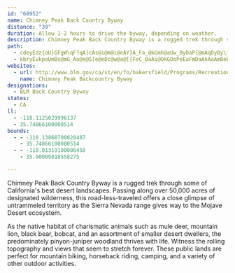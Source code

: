 ```yaml
---
id: "68952"
name: Chimney Peak Back Country Byway
distance: "39"
duration: Allow 1-2 hours to drive the byway, depending on weather.
description: Chimney Peak Back Country Byway is a rugged trek through some of California's best desert landscapes, passing over 50,000 acres of designated wilderness.
path:
  - cdeyEdz{oU}GFgW\qF?qA]cAs@i@m@i@eAY}A_Fa_@kGmh@aUw_ByDaP{@mAqDyBy\iPaBSm@D}G`AiBLkASw@a@qGyFsDmA}GmF}By@iBK_@RW\OlAJn@f@p@h@JtA?p@d@~AbGU~Cm@jBy@tG_@v@qAnAMX?b@l@~AGlCRl@TVbDt@fCV|AI`A\VX^pAXf@tBt@rA|ArBfADpBNfB^j@vCZhBYhC_Ax@Mh@DNR@`@K\ULiAA_@FkHjCoAF_AEk@UgCeEgBqBi@OuCEs@j@cANyCpAs@Ky@_Ay@S{HfBUEu@aAoEuKqAyAsAeA[g@cB{HDcAr@sECa@K_@}@aAu@wA}AgD_@qAUaBOsDmAaFcAkBo@gHWo@a@e@qAY{BFo@`@yAhBm@Re@Q{@uAs@o@wD_Ao@_@o@aA}A{Go@s@gBkAg@y@UkAQ_CBsCKc@SKc@CcCp@q@EgDuBy@W[?aBj@_CDSL_AjBUFy@WaAsB_BmA{@aBs@yCS{CY}@KMiBKSSQeEGSi@q@iAMuCu@y@@i@Pk@`@w@HUIwB_BuARu@xAeAd@W?i@e@gAuBUyABqCi@[sBl@s@[_@e@e@yCc@_Bo@s@cBQuCBqCqA}B_@o@AaEXiHqAwD{ByAo@qGc@eCqAgFgBgAeBm@gBy@mD]Qy@?
  - kbryEvkpoUmBs@mG_Ao@e@S[e@eDc@w@a@[{FeC_BaAi@OkGOoPeEaFmDaAkAaAmBeBeAcEuAw@KuF?eG{BeB_BgDyAu@SiACmB\_A@qFeCeCT}@Wy@g@_ByAsCmE}@}@oCaAy@J}CfBgAXk@rB]fHQx@g@z@uDpE[j@W~B_AzAs@Xo@KKK?m@~@yANa@HkB^uAOeEIe@Yg@i@_@yBcAe@?YIs@iAsA_AEYB_@h@u@Ng@ScC]eBeCcBc@KcAPUEOW?a@NkBOaA[wAOMo@Eg@WI{@RgAOqAo@eAoA{@g@k@i@_AqBkE]oBmBaBeAeCs@s@gBw@{BMWKOUB{@n@aA^eADyA[_BcAoCg@QaDBwAk@OY?c@L_@t@}A?mCRoArAgFnAaC?YSa@_@Q{@DaElAiD`@u@G]MgCwBUE_BMwCpAsCk@yAFOKQmAWy@yAsAoAgC_@[cKqBmAm@Wm@cEsHQy@@c@Nm@r@yBBk@WgA_@[aDiAoAu@eBSyAe@_@Wi@{@WQQAcBh@m@Be@EcBw@_@y@e@aBqD_C_B_CUeAByAGu@_@q@iH}EiFqCg@x@}BjBwCrEeBzA{FnJq@bBSnACjA[dAJXOdB?xA^nEBr@IjA_AfF}@`Ee@pA@rDUn@qAV]l@Ir@BbDMr@@zAq@`BE^H|AGf@e@p@Ed@D^Sr@uA`B_BxCs@lEe@xAi@fFYfAoA`DDdEe@v@Sh@Ox@IvBYjAeAtBCv@_@lAe@j@s@ZYXa@vC_@xAVnHOxCKj@mDfEWLa@?QIYSM?OHQRW\e@b@_@`@WX[\e@V]Lw@T_ATa@?UA]GSCI?GJEL?LDXFZHLZJRHTR@ZGh@MjAM`@Or@Gx@Kv@Gr@?LBHBHBFDF?VCL@N@F?PANKNOJQ\ER@XDd@@^?NKROPSZMXCL?HPLJPX`@HZBb@Ap@C`@Ed@EVKb@AP?RBN@`AAzAD|AB`B?p@Oz@Ox@Iz@E`AUt@ORQVCNANA\Az@Ct@?`@A^Ot@Mf@Mp@Gr@?NDTFPJXJZBV?PA\EZAf@@\F^J`@N\FTBN?HGRAZBPNh@Vh@Vp@DZBTGr@Il@GXOj@KZK^KTCT@`@?\EVAf@?PEJIZKVOh@K\M`@KT[b@MPUNa@d@M\]~AUxBItBO|AIpAUjAOv@S`AWl@Yr@OZQb@Ub@_@b@WZUXMXGREXQhAK`ASdAOn@Oz@Cr@@RDr@Bl@?x@M|@c@~CIPKNIFWLWPOTMNMRGPOx@Ij@GXSP[XSZQ^K\MZMLUVM\K\Mh@MVWT]^_@`@[f@I\EXGXGJW^UVMPMJKFGJMJMFOVKPQZGTIHIBMTSZGPGXAT@VEd@Ib@Qj@Mj@MVGP?NELa@t@Uf@S`@SRGFUh@Mj@MV[n@]~@Yz@]n@[|@U\QXORYRWXSXSRKNa@tAi@nB_@hAWz@MTSXIJMb@Yv@Ux@_@z@M^W^U`@Qh@G\AZ@h@Hl@Dt@?l@@p@B\F`@Lv@J|@Bj@?dA@jA?z@Cf@Gn@GZEPITGPGHIJEHIZGNMVQZKNMb@Kv@Ix@Gv@AZ?z@AbA?r@@f@Df@@\?TCLEREVELCBI@E?I?C@CD?HAFBNDNFPBJBP@j@E^C^IPKNOTCFM\IJGLKRINMVMLONIHELG^GXSx@IZM`@ELQNYRWL_@VGDGDCDCHAJA^CZCLGNINEHSTIJSZCHENALBPBNDVD^@VBVDNLTJR@J?L?NGLIFMBIBIBEFAJ@XF^DTNd@H\@RALCHI\O\KZAL?RFTDXBLBJDJLNLVLl@Bl@@h@?ZBP@LDLBNBh@@`@Ch@CZEPINILMJSLUNSPOLMH]NQFK@QBI@IFQNGJK`@GTIRGJOXELCHAH?P?XEZI`@Ol@On@Ih@Cb@E^GVIVAT?JBLBFBBH@FC@AFIP[^u@Vg@HOJKDEFABAD?@?D@B@BBBD?D?HANCVI`@CJAFAH?D@D@BB?@?@?@AB?@@?J?PCT@DDJDPDJ@J@JFRFPBRCf@?Z@P@PFPP`@Xd@PZHVDZB`@?R@\BLLPVTNNRJVHRHJHTTNRJFH@FEDADAH@LCNEb@JZLTJ\NJFXHRFXLf@Rh@JLBB@JHb@X^Rr@l@XTRL\Tp@f@RJ^PRLJJFL@R?`@FVHVHFRRHZFd@?n@D`@Ej@F^Rp@Nf@Th@BT@ZErAOfBKr@CR?FFRJNTPv@XtAp@`@n@`Ab@j@j@l@nA`@tEe@z@HnAf@hA`@JfAG~BtDv@SnCeE`Am@pCg@n@q@R[hC_JvAmAJgBTY^QlDfBrA~@dBJv@Wt@o@Nk@HkAEe@Jg@`@e@f@FPVf@~@r@lCn@dA^XhBDxDj@|Dq@|AFhBjC`BXdAKh@QnAsAv@MjABd@Kf@]xCVf@XVt@?~Ab@rBxD~It@zBjDjHvJlC`H~DbJtEhJlBfJjH|BzBx@LvHP`Lr@fGrBxQ~GbBhAbCpA|J~DrALzKZdPvGlCt@hA[vAEdD_@|DSbAYt@c@|EaFr@kBhAaE^{G?yEe@iHTkBx@aClA}@VBRTNjAe@pADf@r@dAt@^l@jARr@j@r@hAt@~A[lAp@t@HZG|@sALk@~As@|@u@dAeCj@_AFYGk@UaA?c@Rg@z@yAbDsCjBmBTmAH_C?eAWmBBeAx@sCr@gAZ]TEVN`@t@ZJdAYnAq@nBiBx@c@jH?xAK|@[zA_ANm@YwFRoB?k@e@gBCa@nBkEBgAeAc@aDa@cEXoDW}@i@Y_Be@kA}@Q}@g@qBqAc@i@Aq@P_@rAa@rFwAhBA|BiAn@MrBPb@IhDgAXURc@D{@Uc@kBkA_BUy@Y_CwB_C_BmBy@Y_@?s@Ja@v@Kn@LTN~AKlBR`HpBxCTlCjD|Bz@xC^xQjLbB|@t@DhBo@|AW^sAT_@bB_@r@eAh@mB~@uGbAm@T_@H}AnAaEjIsC^DTVb@NnBa@rA@RS^_Bn@aAHyAK_@{AsA{@Yy@Eo@_@S_A?a@d@qBBeA]eA{Au@Iq@T{@n@qAl@sCh@s@h@QtAS|@m@Zq@Hy@^u@xAqCfCaE|@yB@w@Oc@GwAFg@^_AA_@QSmDkDuA[_CIYYMe@?[LqACUi@q@Ky@t@mDIyERg@XEPDrAhA|@Bd@sATKbAB\INMDSMw@U[{@e@i@k@Sq@H[bBe@\YCq@mAaAUk@DUXe@r@Sn@e@Ty@I_Do@gCK_A^eA^Sd@KbB@nAY\Hx@lAf@RZKPSXsAd@aARcBh@sAHm@TaEUyCR_AdAsCJk@?m@UuAC_BP_@t@w@@[W_C|@sCKg@_@c@iAJ]E[YBy@t@gEEgASY[OcBGg@_@AQHm@hA_ANk@Ca@q@eBs@iC}@kBq@y@eAk@aBg@m@w@eAsCy@aGSm@iBkCESAq@|@yB^SnCO\Qj@k@h@sAFuAY}BmAuEs@gAYeAp@_FFaACy@Y_ADyAU_A[e@}@s@Se@U_Ci@m@c@w@U}CCc@RmCa@gB@_@jAeBFk@iB{EDy@bAeFF}CAmBIi@_AgB
websites:
  - url: http://www.blm.gov/ca/st/en/fo/bakersfield/Programs/Recreation_opportunities/chimneypeakbyway.html
    name: Chimney Peak Backcountry Byway
designations:
  - BLM Back Country Byway
states:
  - CA
ll:
  - -118.1125029996137
  - 35.74866100000514
bounds:
  - - -118.13868700020487
    - 35.74866100000514
  - - -118.01319100006458
    - 35.90009818558275

---
```


Chimney Peak Back Country Byway is a rugged trek through some of California's best desert landscapes.  Passing along over 50,000 acres of designated wilderness, this road-less-traveled offers a close glimpse of untrammeled territory as the Sierra Nevada range gives way to the Mojave Desert ecosystem.

As the native habitat of charismatic animals such as mule deer, mountain lion, black bear, bobcat, and an assortment of smaller desert dwellers, the predominately pinyon-juniper woodland thrives with life.  Witness the rolling topography and views that seem to stretch forever.  These public lands are perfect for mountain biking, horseback riding, camping, and a variety of other outdoor activities.

